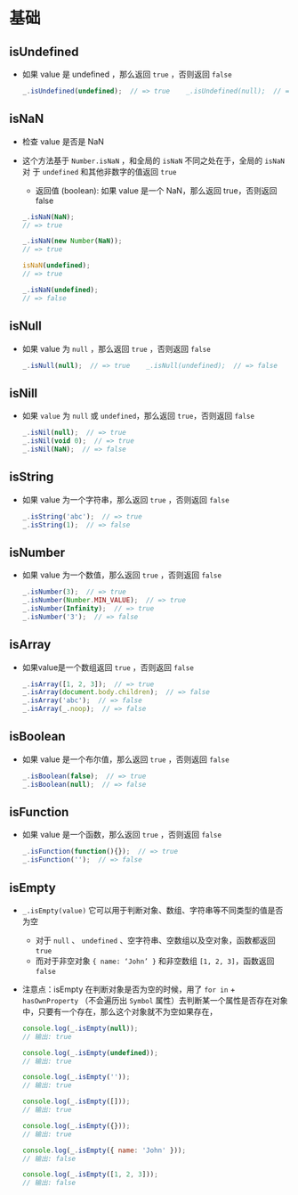 # 基础

## isUndefined

+ 如果 value 是 undefined ，那么返回 `true` ，否则返回 `false`

  ```js
  _.isUndefined(undefined);  // => true    _.isUndefined(null);  // => false
  ```

## isNaN

+ 检查 value 是否是 NaN
+ 这个方法基于 `Number.isNaN` ，和全局的 `isNaN` 不同之处在于，全局的 `isNaN` 对 于 `undefined` 和其他非数字的值返回 `true`

  + 返回值 (boolean): 如果 value 是一个 NaN，那么返回 true，否则返回 false

  ```js
  _.isNaN(NaN);
  // => true

  _.isNaN(new Number(NaN));
  // => true

  isNaN(undefined);
  // => true

  _.isNaN(undefined);
  // => false
  ```

## isNull

+ 如果 value 为 `null` ，那么返回 `true` ，否则返回 `false`

  ```js
  _.isNull(null);  // => true    _.isNull(undefined);  // => false
  ```

## isNill

+ 如果 `value` 为 `null` 或 `undefined`，那么返回 `true`，否则返回 `false`

  ```js
  _.isNil(null);  // => true
  _.isNil(void 0);  // => true
  _.isNil(NaN);  // => false
  ```

## isString

+ 如果 value 为一个字符串，那么返回 `true` ，否则返回 `false`

  ```js
  _.isString('abc');  // => true
  _.isString(1);  // => false
  ```

## isNumber

+ 如果 value 为一个数值，那么返回 `true` ，否则返回 `false`

  ```js
  _.isNumber(3);  // => true
  _.isNumber(Number.MIN_VALUE);  // => true
  _.isNumber(Infinity);  // => true
  _.isNumber('3');  // => false
  ```

## isArray

+ 如果value是一个数组返回 `true` ，否则返回 `false`

  ```js
  _.isArray([1, 2, 3]);  // => true
  _.isArray(document.body.children);  // => false
  _.isArray('abc');  // => false
  _.isArray(_.noop);  // => false
  ```

## isBoolean

+ 如果 value 是一个布尔值，那么返回 `true` ，否则返回 `false`

  ```js
  _.isBoolean(false);  // => true
  _.isBoolean(null);  // => false
  ```

## isFunction

+ 如果 value 是一个函数，那么返回 `true` ，否则返回 `false`

  ```js
  _.isFunction(function(){});  // => true
  _.isFunction('');  // => false
  ```

## isEmpty

+ `_.isEmpty(value)` 它可以用于判断对象、数组、字符串等不同类型的值是否为空

  + 对于 `null` 、 `undefined` 、空字符串、空数组以及空对象，函数都返回 `true`
  + 而对于非空对象 `{ name: ‘John’ }` 和非空数组 `[1, 2, 3]`，函数返回 `false`

+ 注意点：isEmpty 在判断对象是否为空的时候，用了 `for in` + `hasOwnProperty` （不会遍历出 `Symbol` 属性）去判断某一个属性是否存在对象中，只要有一个存在，那么这个对象就不为空如果存在，

  ```js
  console.log(_.isEmpty(null));
  // 输出: true

  console.log(_.isEmpty(undefined));
  // 输出: true

  console.log(_.isEmpty(''));
  // 输出: true

  console.log(_.isEmpty([]));
  // 输出: true

  console.log(_.isEmpty({}));
  // 输出: true

  console.log(_.isEmpty({ name: 'John' }));
  // 输出: false

  console.log(_.isEmpty([1, 2, 3]));
  // 输出: false
  ```
